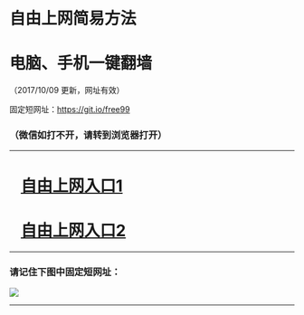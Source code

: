﻿# 自由上网简易方法

# 电脑、手机一键翻墙

（2017/10/09 更新，网址有效）

固定短网址：https://git.io/free99

### （微信如打不开，请转到浏览器打开）


***





# &nbsp;&nbsp; <a href="http://ft176153035.fwq-tz-1001.info/fwqtz01.html?t=10090015718 " target="_blank">自由上网入口1</a>
# &nbsp;&nbsp; <a href="http://ft1252730912.fwq-tz-1002.info/fwqtz02.html?t=100900114385 " target="_blank">自由上网入口2</a>
***

### 请记住下图中固定短网址：

<img src="https://s3-us-west-2.amazonaws.com/fwq-1001/yjfq-20170905okok.png" /> 


***

